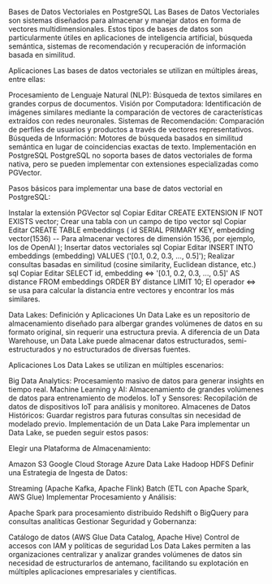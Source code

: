 
Bases de Datos Vectoriales en PostgreSQL
Las Bases de Datos Vectoriales son sistemas diseñados para almacenar y manejar datos en forma de vectores multidimensionales. Estos tipos de bases de datos son particularmente útiles en aplicaciones de inteligencia artificial, búsqueda semántica, sistemas de recomendación y recuperación de información basada en similitud.

Aplicaciones
Las bases de datos vectoriales se utilizan en múltiples áreas, entre ellas:

Procesamiento de Lenguaje Natural (NLP): Búsqueda de textos similares en grandes corpus de documentos.
Visión por Computadora: Identificación de imágenes similares mediante la comparación de vectores de características extraídos con redes neuronales.
Sistemas de Recomendación: Comparación de perfiles de usuarios y productos a través de vectores representativos.
Búsqueda de Información: Motores de búsqueda basados en similitud semántica en lugar de coincidencias exactas de texto.
Implementación en PostgreSQL
PostgreSQL no soporta bases de datos vectoriales de forma nativa, pero se pueden implementar con extensiones especializadas como PGVector.

Pasos básicos para implementar una base de datos vectorial en PostgreSQL:

Instalar la extensión PGVector
sql
Copiar
Editar
CREATE EXTENSION IF NOT EXISTS vector;
Crear una tabla con un campo de tipo vector
sql
Copiar
Editar
CREATE TABLE embeddings (
    id SERIAL PRIMARY KEY,
    embedding vector(1536) -- Para almacenar vectores de dimensión 1536, por ejemplo, los de OpenAI
);
Insertar datos vectoriales
sql
Copiar
Editar
INSERT INTO embeddings (embedding)
VALUES ('[0.1, 0.2, 0.3, ..., 0.5]');
Realizar consultas basadas en similitud (cosine similarity, Euclidean distance, etc.)
sql
Copiar
Editar
SELECT id, embedding <=> '[0.1, 0.2, 0.3, ..., 0.5]' AS distance
FROM embeddings
ORDER BY distance
LIMIT 10;
El operador <=> se usa para calcular la distancia entre vectores y encontrar los más similares.

Data Lakes: Definición y Aplicaciones
Un Data Lake es un repositorio de almacenamiento diseñado para albergar grandes volúmenes de datos en su formato original, sin requerir una estructura previa. A diferencia de un Data Warehouse, un Data Lake puede almacenar datos estructurados, semi-estructurados y no estructurados de diversas fuentes.

Aplicaciones
Los Data Lakes se utilizan en múltiples escenarios:

Big Data Analytics: Procesamiento masivo de datos para generar insights en tiempo real.
Machine Learning y AI: Almacenamiento de grandes volúmenes de datos para entrenamiento de modelos.
IoT y Sensores: Recopilación de datos de dispositivos IoT para análisis y monitoreo.
Almacenes de Datos Históricos: Guardar registros para futuras consultas sin necesidad de modelado previo.
Implementación de un Data Lake
Para implementar un Data Lake, se pueden seguir estos pasos:

Elegir una Plataforma de Almacenamiento:

Amazon S3
Google Cloud Storage
Azure Data Lake
Hadoop HDFS
Definir una Estrategia de Ingesta de Datos:

Streaming (Apache Kafka, Apache Flink)
Batch (ETL con Apache Spark, AWS Glue)
Implementar Procesamiento y Análisis:

Apache Spark para procesamiento distribuido
Redshift o BigQuery para consultas analíticas
Gestionar Seguridad y Gobernanza:

Catálogo de datos (AWS Glue Data Catalog, Apache Hive)
Control de accesos con IAM y políticas de seguridad
Los Data Lakes permiten a las organizaciones centralizar y analizar grandes volúmenes de datos sin necesidad de estructurarlos de antemano, facilitando su explotación en múltiples aplicaciones empresariales y científicas.